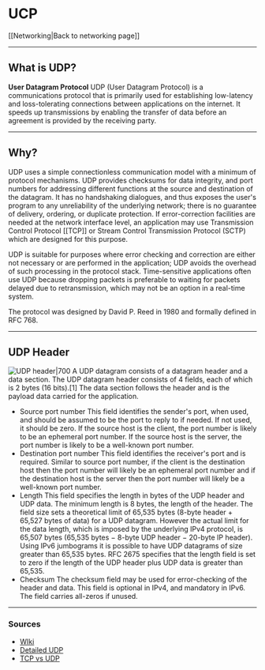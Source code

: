 # UCP
[[Networking|Back to networking page]]
- --
## What is UDP?
**User Datagram Protocol**
UDP (User Datagram Protocol) is a communications protocol that is primarily used for establishing low-latency and loss-tolerating connections between applications on the internet. It speeds up transmissions by enabling the transfer of data before an agreement is provided by the receiving party.
- --
## Why?
UDP uses a simple connectionless communication model with a minimum of protocol mechanisms. UDP provides checksums for data integrity, and port numbers for addressing different functions at the source and destination of the datagram. It has no handshaking dialogues, and thus exposes the user's program to any unreliability of the underlying network; there is no guarantee of delivery, ordering, or duplicate protection. If error-correction facilities are needed at the network interface level, an application may use Transmission Control Protocol [[TCP]] or Stream Control Transmission Protocol (SCTP) which are designed for this purpose.

UDP is suitable for purposes where error checking and correction are either not necessary or are performed in the application; UDP avoids the overhead of such processing in the protocol stack. Time-sensitive applications often use UDP because dropping packets is preferable to waiting for packets delayed due to retransmission, which may not be an option in a real-time system.

The protocol was designed by David P. Reed in 1980 and formally defined in RFC 768.
- --
## UDP Header
![UDP header|700](https://i2.wp.com/ipwithease.com/wp-content/uploads/2018/01/091-udp-user-datagram-protocol-01.png)
A UDP datagram consists of a datagram header and a data section. The UDP datagram header consists of 4 fields, each of which is 2 bytes (16 bits).[1] The data section follows the header and is the payload data carried for the application.

- Source port number
	This field identifies the sender's port, when used, and should be assumed to be the port to reply to if needed. If not used, it should be zero. If the source host is the client, the port number is likely to be an ephemeral port number. If the source host is the server, the port number is likely to be a well-known port number.
- Destination port number
	This field identifies the receiver's port and is required. Similar to source port number, if the client is the destination host then the port number will likely be an ephemeral port number and if the destination host is the server then the port number will likely be a well-known port number.
- Length
	This field specifies the length in bytes of the UDP header and UDP data. The minimum length is 8 bytes, the length of the header. The field size sets a theoretical limit of 65,535 bytes (8-byte header + 65,527 bytes of data) for a UDP datagram. However the actual limit for the data length, which is imposed by the underlying IPv4 protocol, is 65,507 bytes (65,535 bytes − 8-byte UDP header − 20-byte IP header).
	Using IPv6 jumbograms it is possible to have UDP datagrams of size greater than 65,535 bytes. RFC 2675 specifies that the length field is set to zero if the length of the UDP header plus UDP data is greater than 65,535.
- Checksum
	The checksum field may be used for error-checking of the header and data. This field is optional in IPv4, and mandatory in IPv6. The field carries all-zeros if unused.

- --
### Sources
- [WIki](https://en.wikipedia.org/wiki/User_Datagram_Protocol)
- [Detailed UDP](https://youtu.be/HF_znV8x9a0)
- [TCP vs UDP](https://youtu.be/uwoD5YsGACg)